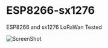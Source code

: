 # ESP8266-sx1276
ESP8266 and sx1276 LoRaWan 
Tested 

![ScreenShot](https://github.com/worrajak/ESP8266-sx1276/blob/master/CircuitLoRaWan.jpg?raw=true)

